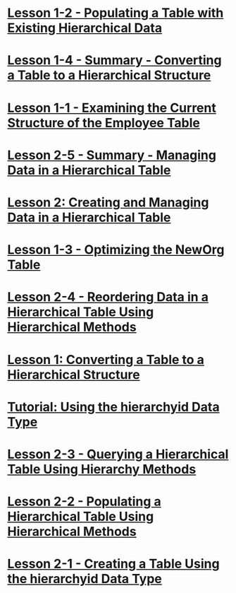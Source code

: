 # [Lesson 1-2 - Populating a Table with Existing Hierarchical Data](lesson-1-2-populating-a-table-with-existing-hierarchical-data.md)
# [Lesson 1-4 - Summary - Converting a Table to a Hierarchical Structure](lesson-1-4-summary-converting-a-table-to-a-hierarchical-structure.md)
# [Lesson 1-1 - Examining the Current Structure of the Employee Table](lesson-1-1-examining-the-current-structure-of-the-employee-table.md)
# [Lesson 2-5 - Summary - Managing Data in a Hierarchical Table](lesson-2-5-summary-managing-data-in-a-hierarchical-table.md)
# [Lesson 2: Creating and Managing Data in a Hierarchical Table](lesson-2-creating-and-managing-data-in-a-hierarchical-table.md)
# [Lesson 1-3 - Optimizing the NewOrg Table](lesson-1-3-optimizing-the-neworg-table.md)
# [Lesson 2-4 - Reordering Data in a Hierarchical Table Using Hierarchical Methods](lesson-2-4-reordering-data-in-a-hierarchical-table-using-hierarchical-methods.md)
# [Lesson 1: Converting a Table to a Hierarchical Structure](lesson-1-converting-a-table-to-a-hierarchical-structure.md)
# [Tutorial: Using the hierarchyid Data Type](tutorial-using-the-hierarchyid-data-type.md)
# [Lesson 2-3 - Querying a Hierarchical Table Using Hierarchy Methods](lesson-2-3-querying-a-hierarchical-table-using-hierarchy-methods.md)
# [Lesson 2-2 - Populating a Hierarchical Table Using Hierarchical Methods](lesson-2-2-populating-a-hierarchical-table-using-hierarchical-methods.md)
# [Lesson 2-1 - Creating a Table Using the hierarchyid Data Type](lesson-2-1-creating-a-table-using-the-hierarchyid-data-type.md)
